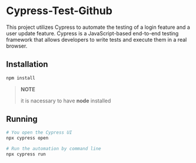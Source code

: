 # Cypress-Test-Github

This project utilizes Cypress to automate the testing of a login feature and a user update feature.
Cypress is a JavaScript-based end-to-end testing framework that allows developers to write tests and execute them in a real browser.

## Installation
```bash
npm install
```
> **NOTE**
> 
> it is nacessary to have **node** installed

## Running
```bash
# You open the Cypress UI
npx cypress open
```
```bash
# Run the automation by command line
npx cypress run
```

